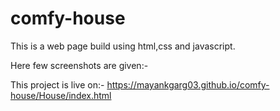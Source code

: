 # comfy-house
This is a web page build using html,css and javascript.

Here few screenshots are given:-









This project is live on:- https://mayankgarg03.github.io/comfy-house/House/index.html
